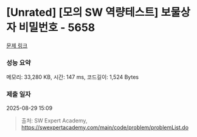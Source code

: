 # [Unrated] [모의 SW 역량테스트] 보물상자 비밀번호 - 5658 

[문제 링크](https://swexpertacademy.com/main/code/problem/problemDetail.do?contestProbId=AWXRUN9KfZ8DFAUo) 

### 성능 요약

메모리: 33,280 KB, 시간: 147 ms, 코드길이: 1,524 Bytes

### 제출 일자

2025-08-29 15:09



> 출처: SW Expert Academy, https://swexpertacademy.com/main/code/problem/problemList.do